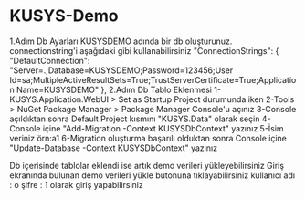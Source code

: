 # KUSYS-Demo

1.Adım
Db Ayarları
KUSYSDEMO adında bir db oluşturunuz.
connectionstring'i aşağıdaki gibi kullanabilirsiniz
"ConnectionStrings": {
  "DefaultConnection": "Server=.;Database=KUSYSDEMO;Password=123456;User Id=sa;MultipleActiveResultSets=True;TrustServerCertificate=True;Application Name=KUSYSDEMO"
},
2.Adım
Db Tablo Eklenmesi
1-KUSYS.Application.WebUI > Set as Startup Project durumunda iken
2-Tools > NuGet Package Manager > Package Manager Console'u açınız
3-Console açıldıktan sonra Default Project kısmını "KUSYS.Data" olarak seçin
4-Console içine "Add-Migration -Context KUSYSDbContext" yazınız
5-İsim veriniz örn:a1
6-Migration oluşturma başarılı olduktan sonra Console içine "Update-Database -Context KUSYSDbContext" yazınız

Db içerisinde tablolar eklendi ise artık demo verileri yükleyebilirsiniz
Giriş ekranında bulunan demo verileri yükle butonuna tıklayabilirsiniz
kullanıcı adı : o şifre : 1 olarak giriş yapabilirsiniz
